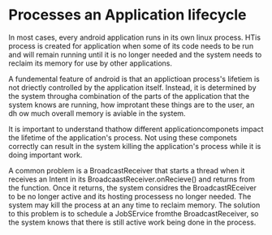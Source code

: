 # Processes an Application lifecycle
In most cases, every android application runs in its own linux process. HTis process is created for application when some of its code needs to be run and will remain running until it is  no longer needed and the system needs to reclaim its memory for use by other applications. 

A fundemental feature  of android is that an applictioan process's lifetiem is not driectly controlled by the application itself. Instead, it is determined by the system througha combination of the parts of the application that the system knows are running, how improtant these things are to the user, an dh ow much overall memory is aviable in the system. 

It is important to understand thathow different applicationcomponets impact the lifetime of the application's process. Not using these componets correctly can result in the system killing the application's process while it is doing important work. 

A common problem is a BroadcastReceiver that starts a thread when it receives an Intent in its BroadcaastReceiver.onRecieve() and returns from the function. Once it returns, the system considres the BroadcastREceiver to be no longer active and its hosting processess no longer needed. The system may kill the process at an any time to reclaim memory. The solution to this problem is to schedule a JobSErvice fromthe BroadcastReceiver, so the system knows that there is still active work being done in the process. 
